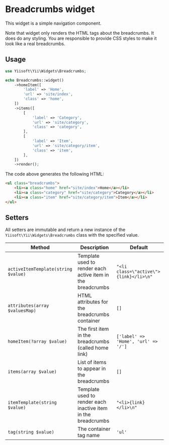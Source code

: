 # Breadcrumbs widget

This widget is a simple navigation component.

Note that widget only renders the HTML tags about the breadcrumbs. It does do any styling.
You are responsible to provide CSS styles to make it look like a real breadcrumbs.

## Usage

```php
use Yiisoft\Yii\Widgets\Breadcrumbs;

echo Breadcrumbs::widget()
    ->homeItem([
        'label' => 'Home',
        'url' => 'site/index',
        'class' => 'home',
    ])
    ->items([
        [
            'label' => 'Category',
            'url' => 'site/category',
            'class' => 'category',
        ],
        [
            'label' => 'Item',
            'url' => 'site/category/item',
            'class' => 'item',
        ],
    ])
    ->render();
```

The code above generates the following HTML:

```html
<ul class="breadcrumbs">
    <li><a class="home" href="site/index">Home</a></li>
    <li><a class="category" href="site/category">Category</a></li>
    <li><a class="item" href="site/category/item">Item</a></li>
</ul>
```

## Setters

All setters are immutable and return a new instance of the `Yiisoft\Yii\Widgets\Breadcrumbs`
class with the specified value.

Method | Description | Default
-------|-------------|---------
`activeItemTemplate(string $value)`| Template used to render each active item in the breadcrumbs | `"<li class=\"active\">{link}</li>\n"`
`attributes(array $valuesMap)` | HTML attributes for the breadcrumbs container | `[]`
`homeItem(?array $value)` | The first item in the breadcrumbs (called home link) | `['label' => 'Home', 'url' => '/']`
`items(array $value)` | List of items to appear in the breadcrumbs | `[]`
`itemTemplate(string $value)` | Template used to render each inactive item in the breadcrumbs | `"<li>{link}</li>\n"`
`tag(string $value)` | The container tag name | `'ul'`
